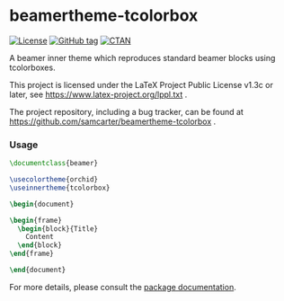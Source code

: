 # beamertheme-tcolorbox

[![License](https://img.shields.io/github/license/samcarter/beamertheme-tcolorbox.svg?color=blue)](https://www.latex-project.org/lppl.txt)
[![GitHub tag](https://img.shields.io/github/tag/samcarter/beamertheme-tcolorbox.svg?label=current%20version&color=blue)](https://github.com/samcarter/beamertheme-tcolorbox/releases/latest)
[![CTAN](https://img.shields.io/ctan/v/beamertheme-tcolorbox.svg?color=blue)](https://ctan.org/pkg/beamertheme-tcolorbox)

A beamer inner theme which reproduces standard beamer blocks using tcolorboxes.

This project is licensed under the LaTeX Project Public License v1.3c or later, see https://www.latex-project.org/lppl.txt .

The project repository, including a bug tracker, can be found at https://github.com/samcarter/beamertheme-tcolorbox .

### Usage

```latex
\documentclass{beamer}

\usecolortheme{orchid}
\useinnertheme{tcolorbox}

\begin{document}

\begin{frame}
  \begin{block}{Title}
    Content
  \end{block}
\end{frame}

\end{document}
```

For more details, please consult the [package documentation](https://github.com/samcarter/beamertheme-tcolorbox/blob/main/DOCUMENTATION.pdf).
